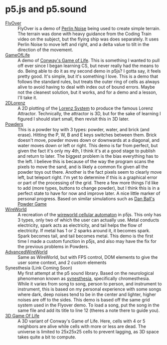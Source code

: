 # p5.js and p5.sound
<dl>
<dt><a href="./FlyOver/index.html">FlyOver</a></dt>
<dd>FlyOver is a demo of <a href='https://en.wikipedia.org/wiki/Perlin_noise'> Perlin Noise</a> being used to create simple terrain. The terrain was done with heavy guidance from the Coding Train video on the subject, but the flying ship was does separately. It uses Perlin Noise to move left and right, and a delta value to tilt in the direction of the movement.</dd>
<dt><a href="./GameOfLife/index.html">GameOfLife</a></dt>
<dd>A demo of <a href='https://en.wikipedia.org/wiki/Conway%27s_Game_of_Life'>Conway's Game of Life</a>. This is something I wanted to pull off ever since I began learning CS, but never really had the means to do. Being able to do it as my second demo in p5js? I gotta say, it feels pretty good. It's simple, but it's something I love. This is a demo that follows the standard rules, but treats the outer ring of cells as always alive to avoid having to deal with index out of bound errors. Maybe not the cleanest solution, but it works, and for a demo and a lesson, I'll take it.</dd>
<dt><a href="./2DLorenz/index.html">2DLorenz</a></dt>
<dd>A 2D plotting of the <a href='https://en.wikipedia.org/wiki/Lorenz_system'>Lorenz System</a> to produce the famous Lorenz Attractor. Technically, the attractor is 3D, but for the sake of learning I figured I should start small, then revisit this in 3D later.</dd>
<dt><a href="./Powders/index.html">Powders</a></dt>
<dd>This is a powder toy with 3 types: powder, water, and brick (and erase). Hitting the P, W, B and E keys switches between them. Brick doesn't move, powder moves down or downwards at a diagonal, and water moves down or left or right. This demo is far from perfect, but given the fact it's only my 4th, I think it's at a good stage to publish and return to later. The biggest problem is the bias everything has to the left. I believe this is because of the way the program scans the pixels to move the sand, and is likely a common fix given all the powder toys out there. Another is the fact pixels seem to clearly move left, but teleport right. I'm yet to determine if this is a graphical error or part of the processing of the grid. There a few more things I'd like to add (more types, buttons to change powder), but I think this is in a perfect state to have for now and improve later. A nice little marker of personal progress. Based on similar simulations such as <a href='https://dan-ball.jp/en/javagame/dust/'>Dan Ball's Powder Game</a></dd>
<dt><a href="./wireWorld/index.html">WireWorld</a></dt>
<dd>A recreation of the <a href='https://en.wikipedia.org/wiki/Wireworld'>wireworld cellular automaton</a> in p5js. This only has 3 types, only two of which the user can actually use. Metal conducts electricity, spark acts as electricity, and tail helps the flow of electricity. If metal has 1 or 2 sparks around it, it becomes spark. Spark becomes tail, and tail becomes metal. This demo is the first time I made a custom function in p5js, and also may have the fix for the previous problems in Powders.</dd>
<dt><a href="./AdvancedWireWorld/index.html">AdvancedWireWorld</a></dt>
<dd>Same as WireWorld, but with FPS control, DOM elements to give the user some context, and 2 custom elements</dd>
<dt>Synesthesia (Link Coming Soon)</dt>
<dd>My first attempt at the p5 sound library. Based on the neurological phenomenon known as <a href="https://en.wikipedia.org/wiki/Synesthesia">synesthesia</a>, specifically chromesthesia. While it varies from song to song, person to person, and instrument to instrument, this is based on my personal experience with some songs where dark, deep noises tend to be in the center and lighter, higher noises are off to the sides. This demo is based off the same grid system used in the Flyover demo. To load a song, put the song in the same file and add its title to line 12 (theres a note there to guide you).</dd>
<dt><a href="./3DGameOfLife/index.html">3D Game Of Life</a></dt>
<dd>A 3D variant of Conway's Game of Life. Here, cells with 4 or 5 neighbors are alive while cells with more or less are dead. The universe is limited to 25x25x25 cells to prevent lagging, as 3D space takes quite a bit to compute.</dd>
</dl>
